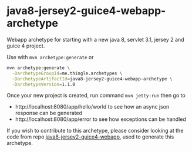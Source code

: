 # java8-jersey2-guice4-webapp-archetype

Webapp archetype for starting with a new java 8, servlet 3.1, jersey 2 and guice 4 project.

Use with `mvn archetype:generate` or

```bash
mvn archetype:generate \
  -DarchetypeGroupId=me.thingle.archetypes \
  -DarchetypeArtifactId=java8-jersey2-guice4-webapp-archetype \
  -DarchetypeVersion=1.1.0
```

Once your new project is created, run command `mvn jetty:run` then go to

* http://localhost:8080/app/hello/world to see how an async json response can be generated
* http://localhost:8080/app/error to see how exceptions can be handled

If you wish to contribute to this archetype, please consider looking at the code from repo [java8-jersey2-guice4-webapp](https://github.com/thingleme/java8-jersey2-guice4-webapp), used to generate this archetype.
